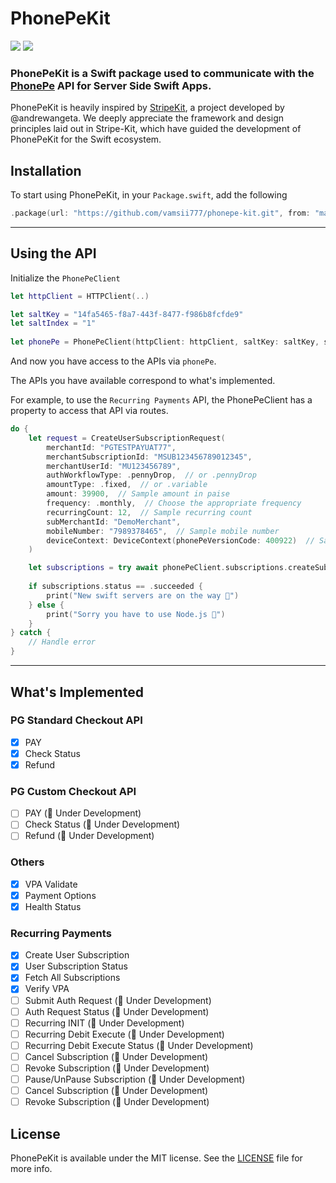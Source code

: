 # PhonePeKit

![](https://img.shields.io/badge/Swift-5.9-lightgrey.svg?style=svg)
![](https://img.shields.io/badge/SwiftNio-2-lightgrey.svg?style=svg)

### PhonePeKit is a Swift package used to communicate with the [PhonePe](https://phonepe.com) API for Server Side Swift Apps.

PhonePeKit is heavily inspired by [StripeKit](https://github.com/vapor-community/stripe-kit/), a project developed by @andrewangeta. We deeply appreciate the framework and design principles laid out in Stripe-Kit, which have guided the development of PhonePeKit for the Swift ecosystem.

## Installation

To start using PhonePeKit, in your `Package.swift`, add the following

```swift
.package(url: "https://github.com/vamsii777/phonepe-kit.git", from: "main")
```

---

## Using the API

Initialize the `PhonePeClient`

```swift
let httpClient = HTTPClient(..)

let saltKey = "14fa5465-f8a7-443f-8477-f986b8fcfde9"
let saltIndex = "1"
   
let phonePe = PhonePeClient(httpClient: httpClient, saltKey: saltKey, saltIndex: saltIndex, environment: .sandbox)
```

And now you have access to the APIs via `phonePe`.

The APIs you have available correspond to what's implemented.

For example, to use the `Recurring Payments` API, the PhonePeClient has a property to access that API via routes.

```swift
do {
    let request = CreateUserSubscriptionRequest(
        merchantId: "PGTESTPAYUAT77",
        merchantSubscriptionId: "MSUB123456789012345",
        merchantUserId: "MU123456789",
        authWorkflowType: .pennyDrop,  // or .pennyDrop
        amountType: .fixed,  // or .variable
        amount: 39900,  // Sample amount in paise
        frequency: .monthly,  // Choose the appropriate frequency
        recurringCount: 12,  // Sample recurring count
        subMerchantId: "DemoMerchant",
        mobileNumber: "7989378465",  // Sample mobile number
        deviceContext: DeviceContext(phonePeVersionCode: 400922)  // Sample device context
    )

    let subscriptions = try await phonePeClient.subscriptions.createSubscription(request: request)
    
    if subscriptions.status == .succeeded {
        print("New swift servers are on the way 🚀")
    } else {
        print("Sorry you have to use Node.js 🤢")
    }
} catch {
    // Handle error
}
```

---

## What's Implemented

### PG Standard Checkout API

- [x] PAY 
- [x] Check Status 
- [x] Refund

### PG Custom Checkout API

- [ ] PAY (🚧 Under Development)
- [ ] Check Status (🚧 Under Development)
- [ ] Refund (🚧 Under Development)

### Others

- [x] VPA Validate
- [x] Payment Options
- [x] Health Status

### Recurring Payments

- [x] Create User Subscription
- [x] User Subscription Status
- [x] Fetch All Subscriptions
- [x] Verify VPA 
- [ ] Submit Auth Request (🚧 Under Development)
- [ ] Auth Request Status (🚧 Under Development)
- [ ] Recurring INIT (🚧 Under Development)
- [ ] Recurring Debit Execute (🚧 Under Development)
- [ ] Recurring Debit Execute Status (🚧 Under Development)
- [ ] Cancel Subscription (🚧 Under Development)
- [ ] Revoke Subscription (🚧 Under Development)
- [ ] Pause/UnPause Subscription (🚧 Under Development)
- [ ] Cancel Subscription (🚧 Under Development)
- [ ] Revoke Subscription (🚧 Under Development)

## License
PhonePeKit is available under the MIT license. See the [LICENSE](LICENSE) file for more info.
